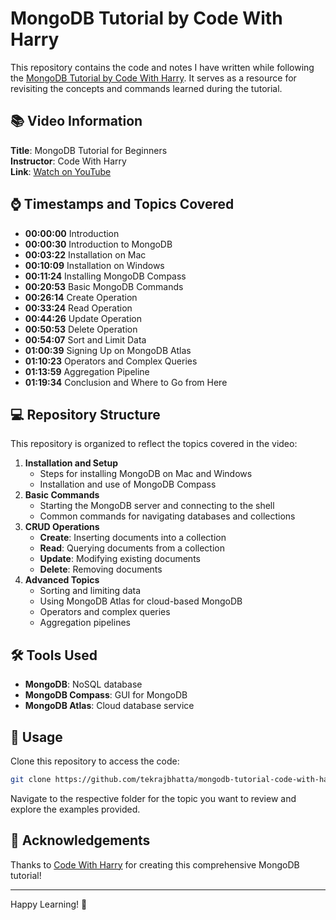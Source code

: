 # MongoDB Tutorial by Code With Harry

This repository contains the code and notes I have written while following the [MongoDB Tutorial by Code With Harry](https://www.youtube.com/watch?v=J6mDkcqU_ZE&t=554s&ab_channel=CodeWithHarry). It serves as a resource for revisiting the concepts and commands learned during the tutorial.

## 📚 Video Information

**Title**: MongoDB Tutorial for Beginners  
**Instructor**: Code With Harry  
**Link**: [Watch on YouTube](https://www.youtube.com/watch?v=J6mDkcqU_ZE&t=554s&ab_channel=CodeWithHarry)

## ⌚ Timestamps and Topics Covered

- **00:00:00** Introduction
- **00:00:30** Introduction to MongoDB
- **00:03:22** Installation on Mac
- **00:10:09** Installation on Windows
- **00:11:24** Installing MongoDB Compass
- **00:20:53** Basic MongoDB Commands
- **00:26:14** Create Operation
- **00:33:24** Read Operation
- **00:44:26** Update Operation
- **00:50:53** Delete Operation
- **00:54:07** Sort and Limit Data
- **01:00:39** Signing Up on MongoDB Atlas
- **01:10:23** Operators and Complex Queries
- **01:13:59** Aggregation Pipeline
- **01:19:34** Conclusion and Where to Go from Here

## 💻 Repository Structure

This repository is organized to reflect the topics covered in the video:

1. **Installation and Setup**
   - Steps for installing MongoDB on Mac and Windows
   - Installation and use of MongoDB Compass
2. **Basic Commands**
   - Starting the MongoDB server and connecting to the shell
   - Common commands for navigating databases and collections
3. **CRUD Operations**
   - **Create**: Inserting documents into a collection
   - **Read**: Querying documents from a collection
   - **Update**: Modifying existing documents
   - **Delete**: Removing documents
4. **Advanced Topics**
   - Sorting and limiting data
   - Using MongoDB Atlas for cloud-based MongoDB
   - Operators and complex queries
   - Aggregation pipelines

## 🛠️ Tools Used

- **MongoDB**: NoSQL database
- **MongoDB Compass**: GUI for MongoDB
- **MongoDB Atlas**: Cloud database service

## 📂 Usage

Clone this repository to access the code:

```bash
git clone https://github.com/tekrajbhatta/mongodb-tutorial-code-with-harry.git
```

Navigate to the respective folder for the topic you want to review and explore the examples provided.

## 🙌 Acknowledgements

Thanks to [Code With Harry](https://www.youtube.com/c/CodeWithHarry) for creating this comprehensive MongoDB tutorial!

---

Happy Learning! 🚀
